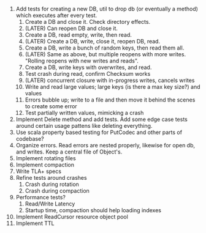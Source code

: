 1) Add tests for creating a new DB, util to drop db (or eventually a method) which executes after every test.
   1) Create a DB and close it. Check directory effects.
   2) (LATER) Can reopen DB and close it.
   3) Create a DB, read empty, write, then read.
   4) (LATER) Create a DB, write, close it, reopen DB, read.
   5) Create a DB, write a bunch of random keys, then read them all.
   6) (LATER) Same as above, but multiple reopens with more writes. "Rolling reopens with new writes and reads".
   7) Create a DB, write keys with overwrites, and read.
   8) Test crash during read, confirm Checksum works
   9) (LATER) concurrent closure with in-progress writes, cancels writes
   10) Write and read large values; large keys (is there a max key size?) and values
   11) Errors bubble up; write to a file and then move it behind the scenes to create some error
   12) Test partially written values, mimicking a crash
2) Implement Delete method and add tests. Add some edge case tests around certain usage pattens like deleting everything.
3) Use scala property based testing for PutCodec and other parts of codebase?
4) Organize errors. Read errors are nested properly, likewise for open db, and writes. Keep a central file of Object's.
3) Implement rotating files
4) Implement compaction
5) Write TLA+ specs
6) Refine tests around crashes
   1) Crash during rotation
   2) Crash during compaction
7) Performance tests?
   1) Read/Write Latency
   2) Startup time, compaction should help loading indexes
8) Implement ReadCursor resource object pool
9) Implement TTL